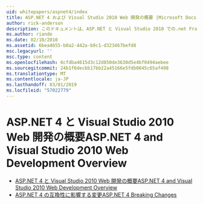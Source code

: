 ```yaml
---
uid: whitepapers/aspnet4/index
title: ASP.NET 4 および Visual Studio 2010 Web 開発の概要 |Microsoft Docs
author: rick-anderson
description: このドキュメントは、ASP.NET と Visual Studio 2010 での.net Framework 4 に含まれている数多くの新しい機能の概要を提供します。
ms.author: riande
ms.date: 02/10/2010
ms.assetid: 6bea4655-b0a2-442a-b9c1-d323467befd8
msc.legacyurl: ''
msc.type: content
ms.openlocfilehash: 6cfdba4615d3c12d850de3630d5e4bf0494aebee
ms.sourcegitcommit: 24b1f6decbb17bb22a45166e5fdb0845c65af498
ms.translationtype: MT
ms.contentlocale: ja-JP
ms.lasthandoff: 03/01/2019
ms.locfileid: "57022779"
---
```

<a name="aspnet-4-and-visual-studio-2010-web-development-overview"></a><span data-ttu-id="e2ac7-103">ASP.NET 4 と Visual Studio 2010 Web 開発の概要</span><span class="sxs-lookup"><span data-stu-id="e2ac7-103">ASP.NET 4 and Visual Studio 2010 Web Development Overview</span></span>
====================
- [<span data-ttu-id="e2ac7-104">ASP.NET 4 と Visual Studio 2010 Web 開発の概要</span><span class="sxs-lookup"><span data-stu-id="e2ac7-104">ASP.NET 4 and Visual Studio 2010 Web Development Overview</span></span>](overview.md)
- [<span data-ttu-id="e2ac7-105">ASP.NET 4 の互換性に影響する変更</span><span class="sxs-lookup"><span data-stu-id="e2ac7-105">ASP.NET 4 Breaking Changes</span></span>](breaking-changes.md)
